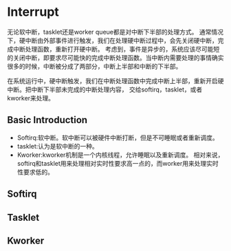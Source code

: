 # Interrupt
无论软中断，tasklet还是worker queue都是对中断下半部的处理方式。
通常情况下，硬中断由外部事件进行触发，我们在处理硬中断过程中，会先关闭硬中断，完成中断处理函数，重新打开硬中断。
考虑到，事件是异步的，系统应该尽可能短的关闭中断，即要求尽可能快的完成中断处理函数。当中断内需要处理的事情确实
很多的时候，中断被分成了两部分，中断上半部和中断的下半部。

在系统运行中，硬中断触发，我们在中断处理函数中完成中断上半部，重新开启硬中断。把中断下半部未完成的中断处理内容，
交给softirq，tasklet，或者kworker来处理。
## Basic Introduction
- Softirq:软中断。软中断可以被硬件中断打断，但是不可睡眠或者重新调度。
- tasklet:认为是软中断的一种。
- Kworker:kworker机制是一个内核线程，允许睡眠以及重新调度。
相对来说，softirq和tasklet用来处理相对实时性要求高一点的，而worker用来处理实时性要求低的。


## Softirq

## Tasklet

## Kworker